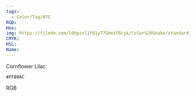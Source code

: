 ```yaml
---
tags:
  - Color/Tag/NTC
RGB:
Hex:
img: https://filedn.com/l0hpzxl1f01yT7GHxtF8cyk/Color%20Snake/standard_csv_to_svg/FFB0AC.svg
CMYK:
HSL:
Name:
---
```

Cornflower Lilac
```palette
#FFB0AC
```
RGB
